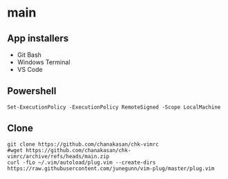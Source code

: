 # main

## App installers

- Git Bash
- Windows Terminal
- VS Code

## Powershell
```
Set-ExecutionPolicy -ExecutionPolicy RemoteSigned -Scope LocalMachine
```

## Clone
```
git clone https://github.com/chanakasan/chk-vimrc
#wget https://github.com/chanakasan/chk-vimrc/archive/refs/heads/main.zip
curl -fLo ~/.vim/autoload/plug.vim --create-dirs https://raw.githubusercontent.com/junegunn/vim-plug/master/plug.vim
```
